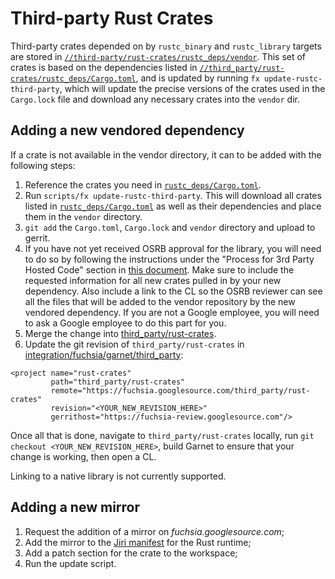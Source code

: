 # Third-party Rust Crates

Third-party crates depended on by `rustc_binary` and `rustc_library` targets
are stored in [`//third-party/rust-crates/rustc_deps/vendor`][3p-vendor].
This set of crates is based on the dependencies listed in
[`//third_party/rust-crates/rustc_deps/Cargo.toml`][3p-cargo-toml],
and is updated by running `fx update-rustc-third-party`, which will update
the precise versions of the crates used in the `Cargo.lock` file and download
any necessary crates into the `vendor` dir.

## Adding a new vendored dependency

If a crate is not available in the vendor directory, it can to be added with
the following steps:

1. Reference the crates you need in [`rustc_deps/Cargo.toml`][3p-cargo-toml].
1. Run `scripts/fx update-rustc-third-party`. This will download all crates listed in
   [`rustc_deps/Cargo.toml`][3p-cargo-toml] as well as their dependencies and
   place them in the `vendor` directory.
1. `git add` the `Cargo.toml`, `Cargo.lock` and `vendor` directory and upload
   to gerrit.
1. If you have not yet received OSRB approval for the library, you will need to
   do so by following the instructions under the "Process for 3rd Party Hosted
   Code" section in [this document][osrb-process]. Make sure to include the
   requested information for all new crates pulled in by your new dependency.
   Also include a link to the CL so the OSRB reviewer can see all the files
   that will be added to the vendor repository by the new vendored dependency.
   If you are not a Google employee, you will need to ask a Google employee to
   do this part for you.
1. Merge the change into [third_party/rust-crates][3p-crates].
1. Update the git revision of `third_party/rust-crates` in
   [integration/fuchsia/garnet/third_party][3p-manifest]:

```
<project name="rust-crates"
         path="third_party/rust-crates"
         remote="https://fuchsia.googlesource.com/third_party/rust-crates"
         revision="<YOUR_NEW_REVISION_HERE>"
         gerrithost="https://fuchsia-review.googlesource.com"/>
```

Once all that is done, navigate to `third_party/rust-crates` locally,
run `git checkout <YOUR_NEW_REVISION_HERE>`, build Garnet to ensure that your
change is working, then open a CL.

Linking to a native library is not currently supported.

## Adding a new mirror

1. Request the addition of a mirror on *fuchsia.googlesource.com*;
1. Add the mirror to the [Jiri manifest][jiri-manifest] for the Rust runtime;
1. Add a patch section for the crate to the workspace;
1. Run the update script.

[3p-crates]: https://fuchsia.googlesource.com/third_party/rust-crates/
[3p-cargo-toml]: https://fuchsia.googlesource.com/third_party/rust-crates/+/master/rustc_deps/Cargo.toml
[3p-manifest]: https://fuchsia.googlesource.com/integration/+/master/garnet/third_party
[3p-vendor]: https://fuchsia.googlesource.com/third_party/rust-crates/+/master/rustc_deps/vendor/
[osrb-process]: https://docs.google.com/document/d/1X3eNvc4keQxOpbkGUiyYBMtr3ueEnVQCPW61FT96o_E/edit#heading=h.7mb7m2qs89th
[jiri-manifest]: https://fuchsia.googlesource.com/manifest/+/master/runtimes/rust "Jiri manifest"
